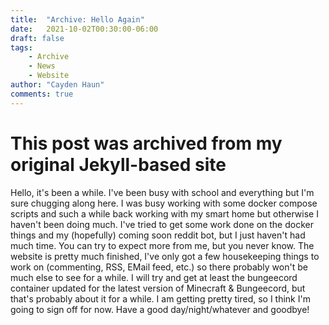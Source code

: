 ```yaml
---
title:  "Archive: Hello Again"
date:   2021-10-02T00:30:00-06:00
draft: false
tags:
    - Archive
    - News
    - Website
author: "Cayden Haun"
comments: true
---
```


# This post was archived from my original Jekyll-based site

Hello, it's been a while. I've been busy with school and everything but I'm sure chugging along here. I was busy working with some docker compose scripts and such a while back working with my smart home but otherwise I haven't been doing much. I've tried to get some work done on the docker things and my (hopefully) coming soon reddit bot, but I just haven't had much time. You can try to expect more from me, but you never know. The website is pretty much finished, I've only got a few housekeeping things to work on (commenting, RSS, EMail feed, etc.) so there probably won't be much else to see for a while. I will try and get at least the bungeecord container updated for the latest version of Minecraft & Bungeecord, but that's probably about it for a while. I am getting pretty tired, so I think I'm going to sign off for now. Have a good day/night/whatever and goodbye!